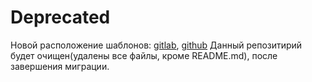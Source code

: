 # Deprecated
Новой расположение шаблонов: [gitlab](https://gitlab.com/kspt-templates), [github](https://github.com/kspt-templates)
Данный репозитирий будет очищен(удалены все файлы, кроме README.md), поcле завершения миграции.
